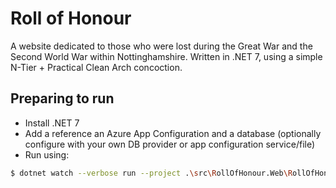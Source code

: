 # Roll of Honour

A website dedicated to those who were lost during the Great War and the Second World War within Nottinghamshire. Written in .NET 7, using a simple N-Tier + Practical Clean Arch concoction.

## Preparing to run

- Install .NET 7
- Add a reference an Azure App Configuration and a database (optionally configure with your own DB provider or app configuration service/file)
- Run using:
```bash
$ dotnet watch --verbose run --project .\src\RollOfHonour.Web\RollOfHonour.Web.csproj
```